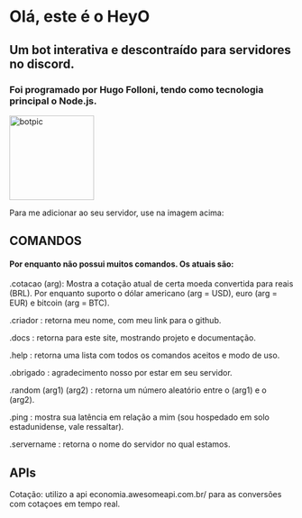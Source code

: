 # Olá, este é o HeyO

## Um bot interativa e descontraído para servidores no discord. 

### Foi programado por Hugo Folloni, tendo como tecnologia principal o Node.js.

[<img src="https://cdn.discordapp.com/attachments/867457879047929918/867830621467967578/ErG18llWMAAIziI.jpeg" alt="botpic" width="150"  />](https://discord.com/oauth2/authorize?client_id=867456901716246538&permissions=8&scope=bot)

Para me adicionar ao seu servidor, use na imagem acima:

## COMANDOS
#### Por enquanto não possui muitos comandos. Os atuais são:

.cotacao (arg): Mostra a cotação atual de certa moeda convertida para reais (BRL). Por enquanto suporto o dólar americano (arg = USD), euro (arg = EUR) e bitcoin (arg = BTC).

.criador : retorna meu nome, com meu link para o github.

.docs : retorna para este site, mostrando projeto e documentação.

.help : retorna uma lista com todos os comandos aceitos e modo de uso.

.obrigado : agradecimento nosso por estar em seu servidor.

.random (arg1) (arg2) : retorna um número aleatório entre o (arg1) e o (arg2).

.ping : mostra sua latência em relação a mim (sou hospedado em solo estadunidense, vale ressaltar).

.servername : retorna o nome do servidor no qual estamos.

## APIs
Cotação: utilizo a api economia.awesomeapi.com.br/ para as conversões com cotaçoes em tempo real.



